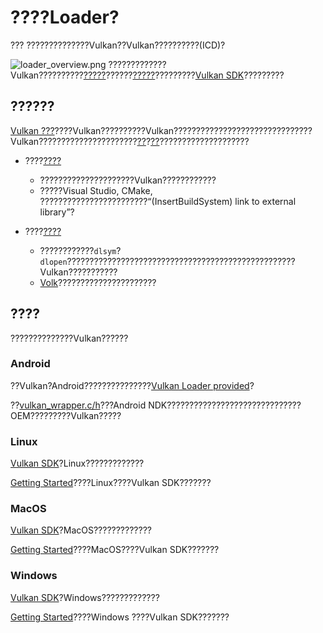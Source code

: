 # ????Loader?
???
??????????????Vulkan??Vulkan??????????(ICD)?

![loader_overview.png](../images/loader_overview.png)
?????????????Vulkan??????????[?????](https://github.com/KhronosGroup/Vulkan-Loader/blob/master/loader/LoaderAndLayerInterface.md)??????[?????](https://github.com/KhronosGroup/Vulkan-Loader/blob/master/BUILD.md)?????????[Vulkan SDK](https://vulkan.lunarg.com/sdk/home)?????????

## ??????
[Vulkan ???](https://github.com/KhronosGroup/Vulkan-Headers)????Vulkan??????????Vulkan???????????????????????????????Vulkan??????????????????????[??](https://github.com/KhronosGroup/Vulkan-Loader/blob/master/loader/LoaderAndLayerInterface.md#directly-linking-to-the-loader)?[??](https://github.com/KhronosGroup/Vulkan-Loader/blob/master/loader/LoaderAndLayerInterface.md#indirectly-linking-to-the-loader)????????????????????

- ????[????](https://github.com/KhronosGroup/Vulkan-Loader/blob/master/loader/LoaderAndLayerInterface.md#directly-linking-to-the-loader)
    - ?????????????????????Vulkan????????????
    - ?????Visual Studio, CMake, ????????????????????????“(InsertBuildSystem) link to external library”?

- ????[????](https://github.com/KhronosGroup/Vulkan-Loader/blob/master/loader/LoaderAndLayerInterface.md#indirectly-linking-to-the-loader)

    - ????????????`dlsym`?`dlopen`???????????????????????????????????????????????????Vulkan???????????
    - [Volk](https://github.com/zeux/volk/)??????????????????????

## ????

??????????????Vulkan??????

### Android
??Vulkan?Android???????????????[Vulkan Loader provided](https://source.android.com/devices/graphics/implement-vulkan#vulkan_loader)?

??[vulkan_wrapper.c/h](https://developer.android.com/ndk/guides/graphics/getting-started#using)???Android NDK??????????????????????????????OEM?????????Vulkan?????

### Linux

[Vulkan SDK](https://vulkan.lunarg.com/sdk/home)?Linux?????????????

[Getting Started](https://vulkan.lunarg.com/doc/sdk/latest/linux/getting_started.html)????Linux????Vulkan SDK???????

### MacOS

[Vulkan SDK](https://vulkan.lunarg.com/sdk/home)?MacOS?????????????

[Getting Started](https://vulkan.lunarg.com/doc/sdk/latest/mac/getting_started.html)????MacOS????Vulkan SDK???????

### Windows

[Vulkan SDK](https://vulkan.lunarg.com/sdk/home)?Windows?????????????

[Getting Started](https://vulkan.lunarg.com/doc/sdk/latest/windows/getting_started.html)????Windows ????Vulkan SDK???????
